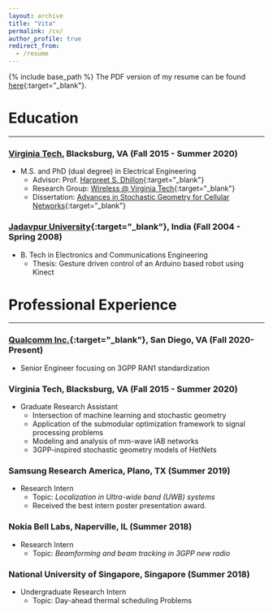 ```yaml
---
layout: archive
title: "Vita"
permalink: /cv/
author_profile: true
redirect_from:
  - /resume
---
```


{% include base_path %}
The PDF version of my resume can be found [here](../files/resume_chiranjib.pdf){:target="_blank"}.

Education
======
---


### [Virginia Tech](https://vt.edu), Blacksburg, VA (Fall 2015 - Summer 2020)
* M.S. and PhD (dual degree) in Electrical Engineering
    * Advisor: Prof. [Harpreet S. Dhillon](https://www.dhillon.ece.vt.edu){:target="_blank"}
    *  Research Group: [Wireless @ Virginia Tech](https://wireless.vt.edu){:target="_blank"}
    * Dissertation: [Advances in Stochastic Geometry for Cellular Networks](../files/Saha_C_D_2020.pdf){:target="_blank"}

### [Jadavpur University](http://www.jaduniv.edu.in){:target="_blank"}, India (Fall 2004 - Spring 2008)
* B. Tech in Electronics and Communications Engineering 
    * Thesis: Gesture driven control of an Arduino based robot using Kinect


Professional Experience
======
---
### [Qualcomm Inc.](https://www.qualcomm.com){:target="_blank"}, San Diego, VA (Fall 2020-Present)
* Senior Engineer focusing on 3GPP RAN1 standardization 

### Virginia Tech, Blacksburg, VA (Fall 2015 - Summer 2020)
* Graduate Research Assistant
   * Intersection of machine learning and stochastic geometry 
   * Application of the submodular optimization framework to signal processing problems
   * Modeling and analysis of mm-wave IAB networks 
   * 3GPP-inspired stochastic geometry models of HetNets 

### Samsung Research America, Plano, TX (Summer 2019)   
   * Research Intern
       * Topic: *Localization in Ultra-wide band (UWB) systems*
       * Received the best intern poster presentation award.

### Nokia Bell Labs, Naperville, IL (Summer 2018)   
  * Research Intern
       * Topic: *Beamforming and beam tracking in 3GPP new radio*
 
### National University of Singapore, Singapore (Summer 2018)
   * Undergraduate Research Intern
        * Topic: Day-ahead thermal scheduling Problems
 
